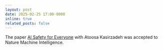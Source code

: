 ```yaml
---
layout: post
date: 2025-02-25 17:00-0000
inline: true
related_posts: false
---
```


The paper [AI Safety for Everyone](https://www.nature.com/articles/s42256-025-01020-y) with Atoosa Kasirzadeh was accepted to Nature Machine Intelligence.